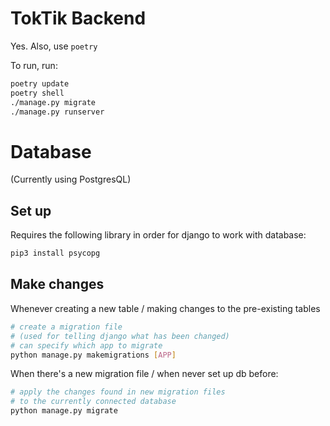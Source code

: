 # TokTik Backend

Yes. Also, use `poetry`

To run, run:

```sh
poetry update
poetry shell
./manage.py migrate
./manage.py runserver
```

# Database
(Currently using PostgresQL)

## Set up
Requires the following library in order for django to work with database:
```sh
pip3 install psycopg
```

## Make changes
Whenever creating a new table / making changes to the pre-existing tables
```sh
# create a migration file 
# (used for telling django what has been changed)
# can specify which app to migrate
python manage.py makemigrations [APP]
```

When there's a new migration file / when never set up db before:
```sh
# apply the changes found in new migration files 
# to the currently connected database
python manage.py migrate
```
